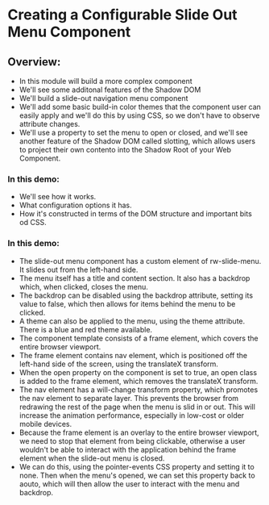 # **Creating a Configurable Slide Out Menu Component**

## **Overview:**

- In this module will build a more complex component
- We'll see some additonal features of the Shadow DOM
- We'll build a slide-out navigation menu component
- We'll add some basic build-in color themes that the component user can easily apply and we'll do this by using CSS, so we don't have to observe attribute changes.
- We'll use a property to set the menu to open or closed, and we'll see another feature of the Shadow DOM called slotting, which allows users to project their own contento into the Shadow Root of your Web Component.

### **In this demo:**

- We'll see how it works.
- What configuration options it has.
- How it's constructed in terms of the DOM structure and important bits od CSS.

### **In this demo:**

- The slide-out menu component has a custom element of rw-slide-menu. It slides out from the left-hand side.
- The menu itself has a title and content section. It also has a backdrop which, when clicked, closes the menu.
- The backdrop can be disabled using the backdrop attribute, setting its value to false, which then allows for items behind the menu to be clicked.
- A theme can also be applied to the menu, using the theme attribute. There is a blue and red theme available.
- The component template consists of a frame element, which covers the entire browser viewport.
- The frame element contains nav element, which is positioned off the left-hand side of the screen, using the translateX transform.
- When the open property on the component is set to true, an open class is added to the frame element, which removes the translateX transform.
- The nav element has a will-change transform property, which promotes the nav element to separate layer. This prevents the browser from redrawing the rest of the page when the menu is slid in or out. This will increase the animation performance, especially in low-cost or older mobile devices.
- Because the frame element is an overlay to the entire browser viewport, we need to stop that element from being clickable, otherwise a user wouldn't be able to interact with the application behind the frame element when the slide-out menu is closed.
- We can do this, using the pointer-events CSS property and setting it to none. Then when the menu's opened, we can set this property back to aouto, which will then allow the user to interact with the menu and backdrop.
